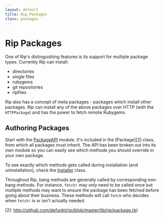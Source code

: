 ```yaml
---
layout: default
title: Rip Packages
class: packages
---
```


Rip Packages
============

One of Rip's distinguishing features is its support for multiple
package types. Currently Rip can install:

* directories
* single files
* rubygems
* git repositories
* ripfiles

Rip also has a concept of meta packages - packages which install other
packages. Rip can install any of the above packages over HTTP 
(with the `HTTPPackage`) and has the power to fetch remote Rubygems.

Authoring Packages
------------------

Start with the [PackageAPI][1] module. It's included in the
[Package][2] class, from which all packages must inherit. The API has 
been broken out into its own module so you can easily see which 
methods you should override in your own package.

To see exactly which methods gets called during installation (and
uninstallation), check the
[Installer](https://github.com/defunkt/rip/blob/master/lib/rip/installer.rb) class.

Throughout Rip, bang methods are generally called by corresponding
non-bang methods. For instance, `fetch!` may only need to be called
once but multiple methods may want to ensure the package has been
fetched before going about their business. These methods will call
`fetch` who decides when `fetch!` is or isn't actually needed.

[1]: http://github.com/defunkt/rip/blob/master/lib/rip/package_api.rb
[2]: http://github.com/defunkt/rip/blob/master/lib/rip/package.rb)
